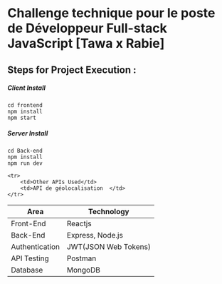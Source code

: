 # Challenge technique pour le poste de Développeur Full-stack JavaScript [Tawa x Rabie]


## Steps for Project Execution :

##### Client Install
```
cd frontend
npm install 
npm start 
```

##### Server Install
```
cd Back-end
npm install 
npm run dev 
```


<table>
<thead>
<tr>
<th>Area</th>
<th>Technology</th>
</tr>
</thead>
<tbody>
	<tr>
		<td>Front-End</td>
		<td>Reactjs</td>
	</tr>
	<tr>
		<td>Back-End</td>
		<td>Express, Node.js</td>
	</tr>
  <tr>
		<td>Authentication</td>
		<td>JWT(JSON Web Tokens)</td>
	</tr>
	<tr>
		<td>API Testing</td>
		<td>Postman</td>
	</tr>
	<tr>
		<td>Database</td>
		<td>MongoDB</td>
	</tr>

    <tr>
		<td>Other APIs Used</td>
		<td>API de géolocalisation  </td>
	</tr>
</tbody>
</table>

